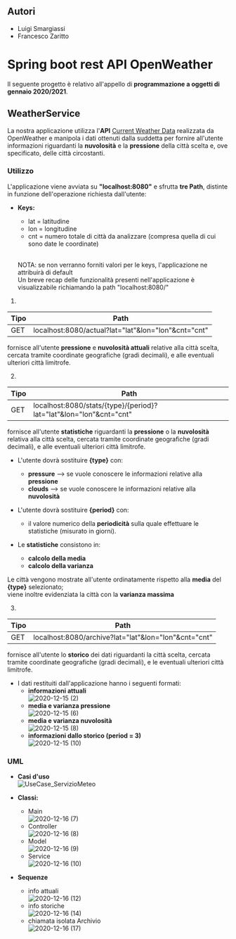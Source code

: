 ## Autori 
* Luigi Smargiassi
* Francesco Zaritto
# Spring boot rest API OpenWeather 
Il seguente progetto è relativo all'appello di **programmazione a oggetti di gennaio 2020/2021**.
## WeatherService
La nostra applicazione utilizza l'**API** [Current Weather Data](https://openweathermap.org/current#cycle) realizzata da OpenWeather  e manipola i dati ottenuti dalla suddetta per fornire all'utente informazioni riguardanti la **nuvolosità** e la **pressione** della città scelta e, ove specificato, delle città circostanti.
### Utilizzo
L'applicazione viene avviata su **"localhost:8080"** e sfrutta **tre Path**, distinte in funzione dell'operazione richiesta dall'utente:

* **Keys:**
  * lat = latitudine
  * lon = longitudine
  * cnt = numero totale di città da analizzare (compresa quella di cui sono date le coordinate)
  
  <br/> NOTA: se non verranno forniti valori per le keys, l'applicazione ne attribuirà di default
  <br/> Un breve recap delle funzionalità presenti nell'applicazione è visualizzabile richiamando la path "localhost:8080/"

1)
Tipo | Path | 
---- | ---- | 
GET | localhost:8080/actual?lat="lat"&lon="lon"&cnt="cnt" |

fornisce all'utente **pressione** e **nuvolosità attuali** relative alla città scelta, cercata tramite coordinate geografiche (gradi decimali), e alle eventuali ulteriori città limitrofe.

2)
Tipo | Path | 
---- | ---- | 
GET | localhost:8080/stats/{type}/{period}?lat="lat"&lon="lon"&cnt="cnt" |

fornisce all'utente **statistiche** riguardanti la **pressione** o la **nuvolosità** relativa alla città scelta, cercata tramite coordinate geografiche (gradi decimali), e alle eventuali ulteriori città limitrofe. 

* L'utente dovrà sostituire **{type}** con: 
  * **pressure** --> se vuole conoscere le informazioni relative alla **pressione**
  * **clouds** --> se vuole conoscere le informazioni relative alla **nuvolosità**

* L'utente dovrà sostituire **{period}** con:
  * il valore numerico della **periodicità** sulla quale effettuare le statistiche (misurato in giorni).

* Le **statistiche** consistono in:
  * **calcolo della media** 
  * **calcolo della varianza**

Le città vengono mostrate all'utente ordinatamente rispetto alla **media** del **{type}** selezionato; <br/>
viene inoltre evidenziata la città con la **varianza massima**


3)
Tipo | Path | 
---- | ---- | 
GET | localhost:8080/archive?lat="lat"&lon="lon"&cnt="cnt" |

fornisce all'utente lo **storico** dei dati riguardanti la città scelta, cercata tramite coordinate geografiche (gradi decimali), e le eventuali ulteriori città limitrofe.

* I dati restituiti dall'applicazione hanno i seguenti formati: 
  * **informazioni attuali**
<br/> ![2020-12-15 (2)](https://user-images.githubusercontent.com/75085155/102226559-cf870800-3ee8-11eb-9c5a-c2112578e329.png) 
  * **media e varianza pressione**
<br/>![2020-12-15 (6)](https://user-images.githubusercontent.com/75085155/102270380-3246c680-3f1e-11eb-98c6-27d74a22e3f7.png)
  * **media e varianza nuvolosità**
<br/> ![2020-12-15 (8)](https://user-images.githubusercontent.com/75085155/102271207-62429980-3f1f-11eb-8553-a5c016e753fb.png)
  * **informazioni dallo storico (period = 3)** 
<br/> ![2020-12-15 (10)](https://user-images.githubusercontent.com/75085155/102271588-e432c280-3f1f-11eb-8430-5d9aef011ef1.png)



### UML 
   * **Casi d'uso**
<br/> ![UseCase_ServizioMeteo](https://user-images.githubusercontent.com/75085155/102118385-eb829f00-3e3f-11eb-81cf-cf6f266c6497.png)
* **Classi:**
  * Main
<br/> ![2020-12-16 (7)](https://user-images.githubusercontent.com/75085155/102328364-44108400-3f87-11eb-9840-3eb6f2f52a94.png)
  * Controller
<br/> ![2020-12-16 (8)](https://user-images.githubusercontent.com/75085155/102328698-b2554680-3f87-11eb-92d6-4a03285cc5a6.png)
  * Model
<br/> ![2020-12-16 (9)](https://user-images.githubusercontent.com/75085155/102328899-f7797880-3f87-11eb-827d-f819573e09b3.png)
  * Service
<br/> ![2020-12-16 (10)](https://user-images.githubusercontent.com/75085155/102329007-1b3cbe80-3f88-11eb-925f-e737a43d5e90.png)

* **Sequenze** 
  * info attuali
<br/> ![2020-12-16 (12)](https://user-images.githubusercontent.com/75085155/102338614-5e9d2a00-3f94-11eb-969f-53b271aaa858.png)
  * info storiche 
<br/> ![2020-12-16 (14)](https://user-images.githubusercontent.com/75085155/102340788-36fb9100-3f97-11eb-9981-6ef5f81e2abd.png)
  * chiamata isolata Archivio 
<br/> ![2020-12-16 (17)](https://user-images.githubusercontent.com/75085155/102343055-5ea02880-3f9a-11eb-9250-44e7e1b66142.png)



